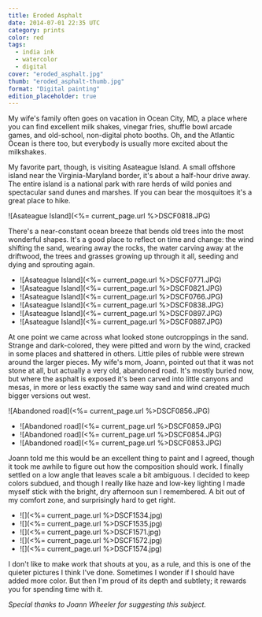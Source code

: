 ```yaml
---
title: Eroded Asphalt
date: 2014-07-01 22:35 UTC
category: prints
color: red
tags:
  - india ink
  - watercolor
  - digital
cover: "eroded_asphalt.jpg"
thumb: "eroded_asphalt-thumb.jpg"
format: "Digital painting"
edition_placeholder: true
---
```


My wife's family often goes on vacation in Ocean City, MD, a place where you can find excellent milk shakes, vinegar fries, shuffle bowl arcade games, and old-school, non-digital photo booths. Oh, and the Atlantic Ocean is there too, but everybody is usually more excited about the milkshakes.

My favorite part, though, is visiting Asateague Island. A small offshore island near the Virginia-Maryland border, it's about a half-hour drive away. The entire island is a national park with rare herds of wild ponies and spectacular sand dunes and marshes. If you can bear the mosquitoes it's a great place to hike.

![Asateague Island](<%= current_page.url %>DSCF0818.JPG)

There's a near-constant ocean breeze that bends old trees into the most wonderful shapes. It's a good place to reflect on time and change: the wind shifting the sand, wearing away the rocks, the water carving away at the driftwood, the trees and grasses growing up through it all, seeding and dying and sprouting again.

- ![Asateague Island](<%= current_page.url %>DSCF0771.JPG)
- ![Asateague Island](<%= current_page.url %>DSCF0821.JPG)
- ![Asateague Island](<%= current_page.url %>DSCF0766.JPG)
- ![Asateague Island](<%= current_page.url %>DSCF0838.JPG)
- ![Asateague Island](<%= current_page.url %>DSCF0897.JPG)
- ![Asateague Island](<%= current_page.url %>DSCF0887.JPG)

At one point we came across what looked stone outcroppings in the sand. Strange and dark-colored, they were pitted and worn by the wind, cracked in some places and shattered in others. Little piles of rubble were strewn around the larger pieces. My wife's mom, Joann, pointed out that it was not stone at all, but actually a very old, abandoned road. It's mostly buried now, but where the asphalt is exposed it's been carved into little canyons and mesas, in more or less exactly the same way sand and wind created much bigger versions out west.

![Abandoned road](<%= current_page.url %>DSCF0856.JPG)

- ![Abandoned road](<%= current_page.url %>DSCF0859.JPG)
- ![Abandoned road](<%= current_page.url %>DSCF0854.JPG)
- ![Abandoned road](<%= current_page.url %>DSCF0853.JPG)


Joann told me this would be an excellent thing to paint and I agreed, though it took me awhile to figure out how the composition should work. I finally settled on a low angle that leaves scale a bit ambiguous. I decided to keep colors subdued, and though I really like haze and low-key lighting I made myself stick with the bright, dry afternoon sun I remembered. A bit out of my comfort zone, and surprisingly hard to get right.

- ![](<%= current_page.url %>DSCF1534.jpg)
- ![](<%= current_page.url %>DSCF1535.jpg)
- ![](<%= current_page.url %>DSCF1571.jpg)
- ![](<%= current_page.url %>DSCF1572.jpg)
- ![](<%= current_page.url %>DSCF1574.jpg)

I don't like to make work that shouts at you, as a rule, and this is one of the quieter pictures I think I've done. Sometimes I wonder if I should have added more color. But then I'm proud of its depth and subtlety; it rewards you for spending time with it.

_Special thanks to Joann Wheeler for suggesting this subject._
